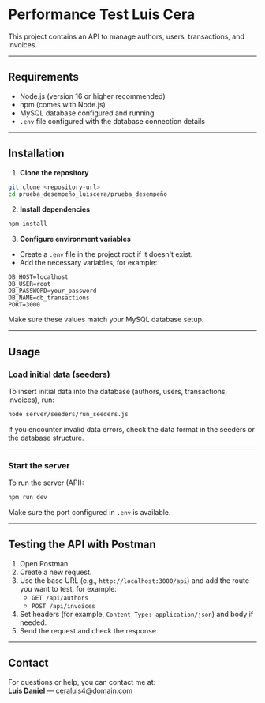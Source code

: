 
# Performance Test Luis Cera

This project contains an API to manage authors, users, transactions, and invoices.

---

## Requirements

- Node.js (version 16 or higher recommended)  
- npm (comes with Node.js)  
- MySQL database configured and running  
- `.env` file configured with the database connection details  

---

## Installation

1. **Clone the repository**

```bash
git clone <repository-url>
cd prueba_desempeño_luiscera/prueba_desempeño
```

2. **Install dependencies**

```bash
npm install
```

3. **Configure environment variables**

- Create a `.env` file in the project root if it doesn't exist.  
- Add the necessary variables, for example:

```env
DB_HOST=localhost
DB_USER=root
DB_PASSWORD=your_password
DB_NAME=db_transactions
PORT=3000
```

Make sure these values match your MySQL database setup.

---

## Usage

### Load initial data (seeders)

To insert initial data into the database (authors, users, transactions, invoices), run:

```bash
node server/seeders/run_seeders.js
```

If you encounter invalid data errors, check the data format in the seeders or the database structure.

---

### Start the server

To run the server (API):

```bash
npm run dev
```

Make sure the port configured in `.env` is available.

---

## Testing the API with Postman

1. Open Postman.  
2. Create a new request.  
3. Use the base URL (e.g., `http://localhost:3000/api`) and add the route you want to test, for example:  
   - `GET /api/authors`  
   - `POST /api/invoices`  
4. Set headers (for example, `Content-Type: application/json`) and body if needed.  
5. Send the request and check the response.

---

## Contact

For questions or help, you can contact me at:  
**Luis Daniel** — ceraluis4@domain.com
